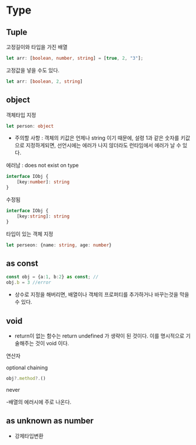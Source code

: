 # Type



## Tuple

고정길이와 타입을 가진 배열

```typescript
let arr: [boolean, number, string] = [true, 2, "3"];
```



고정값을 넣을 수도 있다.

```typescript
let arr: [boolean, 2, string]
```





## object

객체타입 지정

```typescript
let person: object
```

- 주의할 사항 : 객체의 키값은 언제나 string 이기 때문에, 설령 1과 같은 숫자를 키값으로 지정하게되면, 선언시에는 에러가 나지 않더라도 런타임에서 에러가 날 수 있다. 

에러남 : does not exist on type

```typescript
interface IObj {
    [key:number]: string
}
```



수정됨

```typescript
interface IObj {
    [key:string]: string
}
```



타입이 있는 객체 지정

```typescript
let perseon: {name: string, age: number}
```





## as const

```typescript
const obj = {a:1, b:2} as const; //
obj.b = 3 //error
```

- 상수로 지정을 해버리면, 배열이나 객체의 프로퍼티를 추가하거나 바꾸는것을 막을 수 있다. 





## void

- return이 없는 함수는  return undefined 가 생략이 된 것이다. 이를 명시적으로 기술해주는 것이 void 이다.



연산자

optional chaining

```typescript
obj?.method?.()
```





never

-배열의 에러시에 주로 나온다. 



## as unknown as number

- 강제타입변환